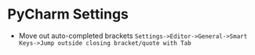 # PyCharm Settings

- Move out auto-completed brackets
`Settings->Editor->General->Smart Keys->Jump outside closing bracket/quote with Tab`
